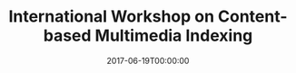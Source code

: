 ---
acronym: CBMI 2917
date: '2017-06-19T00:00:00'
ext_url: http://www.micc.unifi.it/cbmi2017/
location: Firenze, Italy
submission_date: '2017-02-28T00:00:00'
title: International Workshop on Content-based Multimedia Indexing
---